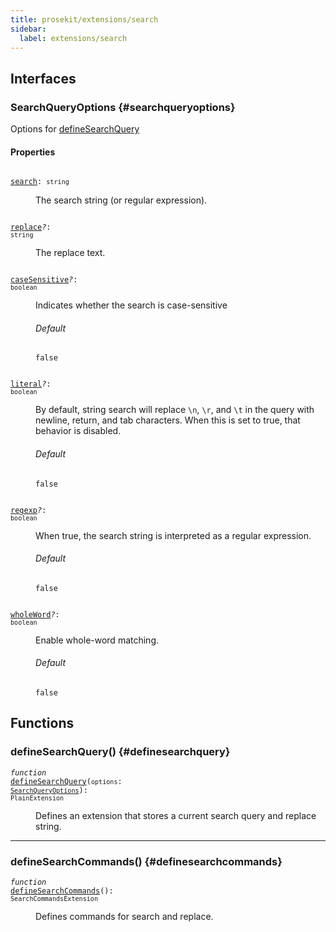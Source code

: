 ```yaml
---
title: prosekit/extensions/search
sidebar:
  label: extensions/search
---
```


## Interfaces

### SearchQueryOptions {#searchqueryoptions}

Options for [defineSearchQuery](#definesearchquery)

#### Properties

<dl>

<dt>

<code data-typedoc-code><i></i> <a id="search" href="#search">search</a>: `string`</code>

</dt>

<dd>

The search string (or regular expression).

</dd>

</dl>

<dl>

<dt>

<code data-typedoc-code><i></i> <a id="replace" href="#replace">replace</a><i>?</i>: `string`</code>

</dt>

<dd>

The replace text.

</dd>

</dl>

<dl>

<dt>

<code data-typedoc-code><i></i> <a id="casesensitive" href="#casesensitive">caseSensitive</a><i>?</i>: `boolean`</code>

</dt>

<dd>

Indicates whether the search is case-sensitive

###### Default

`false`

</dd>

</dl>

<dl>

<dt>

<code data-typedoc-code><i></i> <a id="literal" href="#literal">literal</a><i>?</i>: `boolean`</code>

</dt>

<dd>

By default, string search will replace `\n`, `\r`, and `\t` in the query
with newline, return, and tab characters. When this is set to true, that
behavior is disabled.

###### Default

`false`

</dd>

</dl>

<dl>

<dt>

<code data-typedoc-code><i></i> <a id="regexp" href="#regexp">regexp</a><i>?</i>: `boolean`</code>

</dt>

<dd>

When true, the search string is interpreted as a regular expression.

###### Default

`false`

</dd>

</dl>

<dl>

<dt>

<code data-typedoc-code><i></i> <a id="wholeword" href="#wholeword">wholeWord</a><i>?</i>: `boolean`</code>

</dt>

<dd>

Enable whole-word matching.

###### Default

`false`

</dd>

</dl>

## Functions

### defineSearchQuery() {#definesearchquery}

<dl>

<dt>

<code data-typedoc-code><i>function</i> <i></i> <a id="definesearchquery" href="#definesearchquery">defineSearchQuery</a>(`options`: [`SearchQueryOptions`](#searchqueryoptions)): `PlainExtension`</code>

</dt>

<dd>

Defines an extension that stores a current search query and replace string.

</dd>

</dl>

***

### defineSearchCommands() {#definesearchcommands}

<dl>

<dt>

<code data-typedoc-code><i>function</i> <i></i> <a id="definesearchcommands" href="#definesearchcommands">defineSearchCommands</a>(): `SearchCommandsExtension`</code>

</dt>

<dd>

Defines commands for search and replace.

</dd>

</dl>
